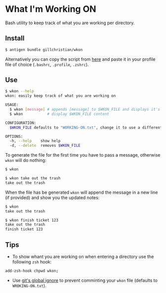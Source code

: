 # What I'm Working ON

Bash utility to keep track of what you are working per directory.

## Install

```bash
$ antigen bundle gillchristian/wkon
```

Alternatively you can copy the script from
[here](https://raw.githubusercontent.com/gillchristian/wkon/master/wkon.plugin.zsh)
and paste it in your profile file of choice (`.bashrc`, `.profile`, `.zshrc`).

## Use

```bash
$ wkon --help
wkon: easily keep track of what you are working on

USAGE:
  $ wkon [message] # appends [message] to $WKON_FILE and displays it's content
  $ wkon           # display $WKON_FILE content

CONFIGURATION:
  $WKON_FILE defaults to "WORKING-ON.txt", change it to use a different file.

OPTIONS:
  -h, --help    show help
  -d, --delete  removes $WKON_FILE
```

To generate the file for the first time you have to pass a message, otherwise
`wkon` will do nothing:

```bash
$ wkon

$ wkon take out the trash
take out the trash
```

When the file has be generated `wkon` will append the message in a new line (if
provided) and show you the updated notes:

```bash
$ wkon
take out the trash

$ wkon finish ticket 123
take out the trash
finish ticket 123

```

## Tips

- To show whant you are working on when entering a directory use the following
`zsh` hook:

```zsh
add-zsh-hook chpwd wkon;
```

- Use
[git's global ignore](https://help.github.com/articles/ignoring-files/#create-a-global-gitignore)
to prevent comminting your `wkon` file (defaults to `WROKING-ON.txt`).
